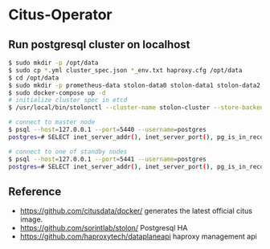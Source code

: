 # Citus-Operator

## Run postgresql cluster on localhost

```bash
$ sudo mkdir -p /opt/data
$ sudo cp *.yml cluster_spec.json *_env.txt haproxy.cfg /opt/data
$ cd /opt/data
$ sudo mkdir -p prometheus-data stolon-data0 stolon-data1 stolon-data2
$ sudo docker-compose up -d
# initialize cluster spec in etcd
$ /usr/local/bin/stolonctl --cluster-name stolon-cluster --store-backend=etcdv3 init -f /opt/data/cluster_spec.json

# connect to master node
$ psql --host=127.0.0.1 --port=5440 --username=postgres
postgres=# SELECT inet_server_addr(), inet_server_port(), pg_is_in_recovery(), inet_client_port();

# connect to one of standby nodes
$ psql --host=127.0.0.1 --port=5441 --username=postgres
postgres=# SELECT inet_server_addr(), inet_server_port(), pg_is_in_recovery(), inet_client_port();
```

## Reference
- https://github.com/citusdata/docker/ generates the latest official citus image.
- https://github.com/sorintlab/stolon/ Postgresql HA
- https://github.com/haproxytech/dataplaneapi haproxy management api
